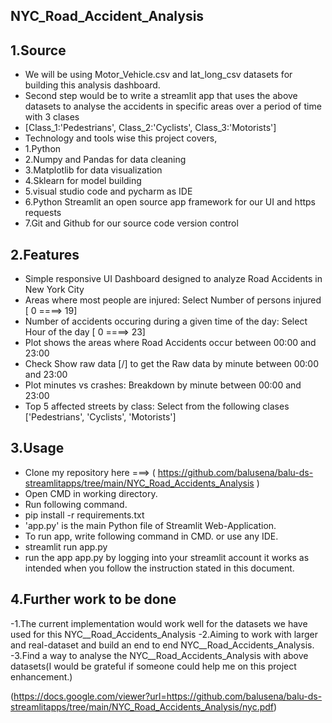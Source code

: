 ## NYC_Road_Accident_Analysis

## 1.Source
-  We will be using Motor_Vehicle.csv and lat_long_csv datasets for building this analysis dashboard.
-  Second step would be to write a streamlit app that uses the above datasets to analyse the accidents in specific areas over a period of time with 3 clases
-  [Class_1:'Pedestrians', Class_2:'Cyclists', Class_3:'Motorists']
-  Technology and tools wise this project covers,
-    1.Python
-    2.Numpy and Pandas for data cleaning
-    3.Matplotlib for data visualization
-    4.Sklearn for model building
-    5.visual studio code and pycharm as IDE
-    6.Python Streamlit an open source app framework for our UI and https requests
-    7.Git and Github for our source code version control

## 2.Features
- Simple responsive UI Dashboard designed to analyze Road Accidents in New York City
- Areas where most people are injured: Select Number of persons injured [ 0 ====> 19]
- Number of accidents occuring during a given time of the day: Select Hour of the day [ 0 ====> 23]
- Plot shows the areas where Road Accidents occur between 00:00 and 23:00
- Check Show raw data [/] to get the Raw data by minute between 00:00 and 23:00
- Plot minutes vs crashes: Breakdown by minute between 00:00 and 23:00
- Top 5 affected streets by class: Select from the following clases ['Pedestrians', 'Cyclists', 'Motorists']


## 3.Usage
- Clone my repository here ===> ( https://github.com/balusena/balu-ds-streamlitapps/tree/main/NYC_Road_Accidents_Analysis )
- Open CMD in working directory.
- Run following command.
- pip install -r requirements.txt
- 'app.py' is the main Python file of Streamlit Web-Application. 
- To run app, write following command in CMD. or use any IDE.
- streamlit run app.py
- run the app app.py by logging into your streamlit account it works as intended when you follow the instruction stated in this document.

## 4.Further work to be done
-1.The current implementation would work well for the datasets we have used for this NYC__Road_Accidents_Analysis
-2.Aiming to work with larger and real-dataset and build an end to end NYC__Road_Accidents_Analysis.
-3.Find a way to analyse the NYC__Road_Accidents_Analysis with above datasets(I would be grateful if someone could help me on this project enhancement.)

(https://docs.google.com/viewer?url=https://github.com/balusena/balu-ds-streamlitapps/tree/main/NYC_Road_Accidents_Analysis/nyc.pdf)

